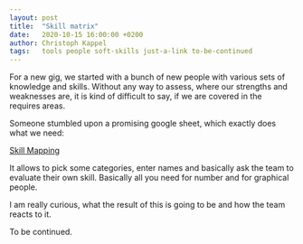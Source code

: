 ```yaml
---
layout: post
title:  "Skill matrix"
date:   2020-10-15 16:00:00 +0200
author: Christoph Kappel
tags:   tools people soft-skills just-a-link to-be-continued
---
```

For a new gig, we started with a bunch of new people with various sets of
knowledge and skills. Without any way to assess, where our strengths and
weaknesses are, it is kind of difficult to say, if we are covered in the
requires areas.

Someone stumbled upon a promising google sheet, which exactly does what we need:

[Skill Mapping](https://www.nngroup.com/articles/skill-mapping/)

It allows to pick some categories, enter names and basically ask the team to
evaluate their own skill. Basically all you need for number and for graphical
people.

I am really curious, what the result of this is going to be and how the team
reacts to it.

To be continued.
